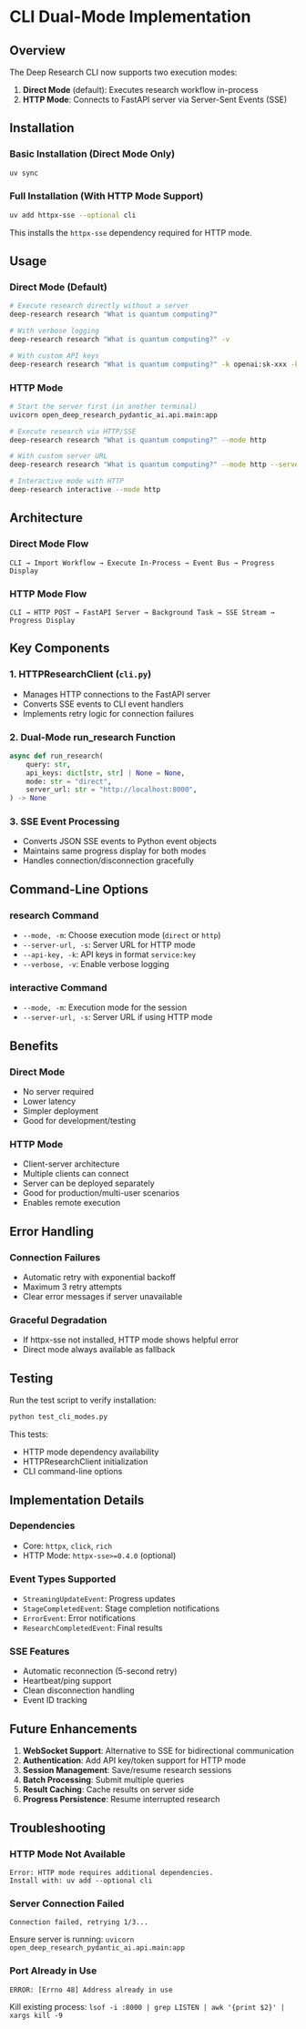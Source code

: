 # CLI Dual-Mode Implementation

## Overview

The Deep Research CLI now supports two execution modes:

1. **Direct Mode** (default): Executes research workflow in-process
2. **HTTP Mode**: Connects to FastAPI server via Server-Sent Events (SSE)

## Installation

### Basic Installation (Direct Mode Only)

```bash
uv sync
```

### Full Installation (With HTTP Mode Support)

```bash
uv add httpx-sse --optional cli
```

This installs the `httpx-sse` dependency required for HTTP mode.

## Usage

### Direct Mode (Default)

```bash
# Execute research directly without a server
deep-research research "What is quantum computing?"

# With verbose logging
deep-research research "What is quantum computing?" -v

# With custom API keys
deep-research research "What is quantum computing?" -k openai:sk-xxx -k tavily:tvly-xxx
```

### HTTP Mode

```bash
# Start the server first (in another terminal)
uvicorn open_deep_research_pydantic_ai.api.main:app

# Execute research via HTTP/SSE
deep-research research "What is quantum computing?" --mode http

# With custom server URL
deep-research research "What is quantum computing?" --mode http --server-url http://api.example.com:8000

# Interactive mode with HTTP
deep-research interactive --mode http
```

## Architecture

### Direct Mode Flow

```
CLI → Import Workflow → Execute In-Process → Event Bus → Progress Display
```

### HTTP Mode Flow

```
CLI → HTTP POST → FastAPI Server → Background Task → SSE Stream → Progress Display
```

## Key Components

### 1. HTTPResearchClient (`cli.py`)

- Manages HTTP connections to the FastAPI server
- Converts SSE events to CLI event handlers
- Implements retry logic for connection failures

### 2. Dual-Mode run_research Function

```python
async def run_research(
    query: str,
    api_keys: dict[str, str] | None = None,
    mode: str = "direct",
    server_url: str = "http://localhost:8000",
) -> None
```

### 3. SSE Event Processing

- Converts JSON SSE events to Python event objects
- Maintains same progress display for both modes
- Handles connection/disconnection gracefully

## Command-Line Options

### research Command

- `--mode, -m`: Choose execution mode (`direct` or `http`)
- `--server-url, -s`: Server URL for HTTP mode
- `--api-key, -k`: API keys in format `service:key`
- `--verbose, -v`: Enable verbose logging

### interactive Command

- `--mode, -m`: Execution mode for the session
- `--server-url, -s`: Server URL if using HTTP mode

## Benefits

### Direct Mode

- No server required
- Lower latency
- Simpler deployment
- Good for development/testing

### HTTP Mode

- Client-server architecture
- Multiple clients can connect
- Server can be deployed separately
- Good for production/multi-user scenarios
- Enables remote execution

## Error Handling

### Connection Failures

- Automatic retry with exponential backoff
- Maximum 3 retry attempts
- Clear error messages if server unavailable

### Graceful Degradation

- If httpx-sse not installed, HTTP mode shows helpful error
- Direct mode always available as fallback

## Testing

Run the test script to verify installation:

```bash
python test_cli_modes.py
```

This tests:

- HTTP mode dependency availability
- HTTPResearchClient initialization
- CLI command-line options

## Implementation Details

### Dependencies

- Core: `httpx`, `click`, `rich`
- HTTP Mode: `httpx-sse>=0.4.0` (optional)

### Event Types Supported

- `StreamingUpdateEvent`: Progress updates
- `StageCompletedEvent`: Stage completion notifications
- `ErrorEvent`: Error notifications
- `ResearchCompletedEvent`: Final results

### SSE Features

- Automatic reconnection (5-second retry)
- Heartbeat/ping support
- Clean disconnection handling
- Event ID tracking

## Future Enhancements

1. **WebSocket Support**: Alternative to SSE for bidirectional communication
2. **Authentication**: Add API key/token support for HTTP mode
3. **Session Management**: Save/resume research sessions
4. **Batch Processing**: Submit multiple queries
5. **Result Caching**: Cache results on server side
6. **Progress Persistence**: Resume interrupted research

## Troubleshooting

### HTTP Mode Not Available

```
Error: HTTP mode requires additional dependencies.
Install with: uv add --optional cli
```

### Server Connection Failed

```
Connection failed, retrying 1/3...
```

Ensure server is running: `uvicorn open_deep_research_pydantic_ai.api.main:app`

### Port Already in Use

```
ERROR: [Errno 48] Address already in use
```

Kill existing process: `lsof -i :8000 | grep LISTEN | awk '{print $2}' | xargs kill -9`
